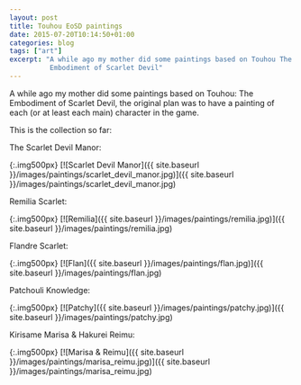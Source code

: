 ```yaml
---
layout: post
title: Touhou EoSD paintings
date: 2015-07-20T10:14:50+01:00
categories: blog
tags: ["art"]
excerpt: "A while ago my mother did some paintings based on Touhou The
          Embodiment of Scarlet Devil"
---
```


A while ago my mother did some paintings based on Touhou: The Embodiment of
Scarlet Devil, the original plan was to have a painting of each (or at least
each main) character in the game.

This is the collection so far:

The Scarlet Devil Manor:

{:.img500px}
[![Scarlet Devil Manor]({{ site.baseurl }}/images/paintings/scarlet_devil_manor.jpg)]({{ site.baseurl }}/images/paintings/scarlet_devil_manor.jpg)

Remilia Scarlet:

{:.img500px}
[![Remilia]({{ site.baseurl }}/images/paintings/remilia.jpg)]({{ site.baseurl }}/images/paintings/remilia.jpg)

Flandre Scarlet:

{:.img500px}
[![Flan]({{ site.baseurl }}/images/paintings/flan.jpg)]({{ site.baseurl }}/images/paintings/flan.jpg)

Patchouli Knowledge:

{:.img500px}
[![Patchy]({{ site.baseurl }}/images/paintings/patchy.jpg)]({{ site.baseurl }}/images/paintings/patchy.jpg)

Kirisame Marisa & Hakurei Reimu:

{:.img500px}
[![Marisa & Reimu]({{ site.baseurl }}/images/paintings/marisa_reimu.jpg)]({{ site.baseurl }}/images/paintings/marisa_reimu.jpg)
